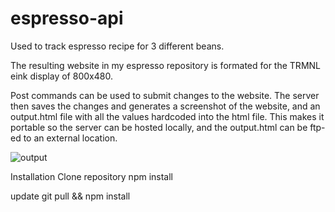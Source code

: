 # espresso-api
Used to track espresso recipe for 3 different beans.  

The resulting website in my espresso repository is formated for the TRMNL eink display of 800x480.

Post commands can be used to submit changes to the website. The server then saves the changes and generates a screenshot of the website, and an output.html file with all the values hardcoded into the html file. This makes it portable so the server can be hosted locally, and the output.html can be ftp-ed to an external location. 

![output](https://github.com/user-attachments/assets/0f77c6c1-49cd-4951-bc62-79d600c32fa7)

Installation
Clone repository
npm install

update
git pull && npm install
